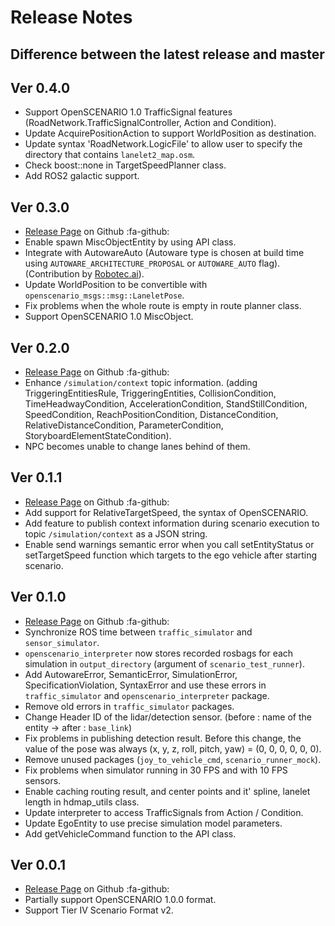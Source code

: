 # Release Notes

## Difference between the latest release and master

## Ver 0.4.0
- Support OpenSCENARIO 1.0 TrafficSignal features (RoadNetwork.TrafficSignalController, Action and Condition).
- Update AcquirePositionAction to support WorldPosition as destination.
- Update syntax 'RoadNetwork.LogicFile' to allow user to specify the directory that contains `lanelet2_map.osm`.
- Check boost::none in TargetSpeedPlanner class.
- Add ROS2 galactic support.

## Ver 0.3.0
- [Release Page](https://github.com/tier4/scenario_simulator_v2/releases/0.3.0) on Github :fa-github:
- Enable spawn MiscObjectEntity by using API class.
- Integrate with AutowareAuto (Autoware type is chosen at build time using `AUTOWARE_ARCHITECTURE_PROPOSAL` or `AUTOWARE_AUTO` flag). (Contribution by [Robotec.ai](https://robotec.ai/)).
- Update WorldPosition to be convertible with `openscenario_msgs::msg::LaneletPose`.
- Fix problems when the whole route is empty in route planner class.
- Support OpenSCENARIO 1.0 MiscObject.

## Ver 0.2.0
- [Release Page](https://github.com/tier4/scenario_simulator_v2/releases/0.2.0) on Github :fa-github:
- Enhance `/simulation/context` topic information. (adding TriggeringEntitiesRule, TriggeringEntities, CollisionCondition, TimeHeadwayCondition, AccelerationCondition, StandStillCondition, SpeedCondition, ReachPositionCondition, DistanceCondition, RelativeDistanceCondition, ParameterCondition, StoryboardElementStateCondition).
- NPC becomes unable to change lanes behind of them.

## Ver 0.1.1
- [Release Page](https://github.com/tier4/scenario_simulator_v2/releases/0.1.1) on Github :fa-github:
- Add support for RelativeTargetSpeed, the syntax of OpenSCENARIO.
- Add feature to publish context information during scenario execution to topic `/simulation/context` as a JSON string.
- Enable send warnings semantic error when you call setEntityStatus or setTargetSpeed function which targets to the ego vehicle after starting scenario.

## Ver 0.1.0
- [Release Page](https://github.com/tier4/scenario_simulator_v2/releases/0.1.0) on Github :fa-github:
- Synchronize ROS time between `traffic_simulator` and `sensor_simulator`.
- `openscenario_interpreter` now stores recorded rosbags for each simulation in `output_directory` (argument of `scenario_test_runner`).
- Add AutowareError, SemanticError, SimulationError, SpecificationViolation, SyntaxError and use these errors in `traffic_simulator` and `openscenario_interpreter` package.
- Remove old errors in `traffic_simulator` packages.
- Change Header ID of the lidar/detection sensor. (before : name of the entity -> after : `base_link`)
- Fix problems in publishing detection result. Before this change, the value of the pose was always (x, y, z, roll, pitch, yaw) = (0, 0, 0, 0, 0, 0).
- Remove unused packages (`joy_to_vehicle_cmd`, `scenario_runner_mock`).
- Fix problems when simulator running in 30 FPS and with 10 FPS sensors.
- Enable caching routing result, and center points and it' spline, lanelet length in hdmap_utils class.
- Update interpreter to access TrafficSignals from Action / Condition.
- Update EgoEntity to use precise simulation model parameters.
- Add getVehicleCommand function to the API class.

## Ver 0.0.1
- [Release Page](https://github.com/tier4/scenario_simulator_v2/releases/0.0.1) on Github :fa-github:
- Partially support OpenSCENARIO 1.0.0 format.
- Support Tier IV Scenario Format v2.
